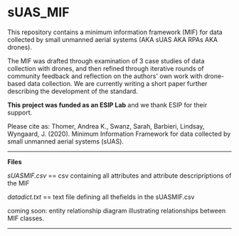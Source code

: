 # sUAS_MIF
This repository contains a minimum information framework (MIF) for data collected by small unmanned aerial systems (AKA sUAS AKA RPAs AKA drones).

The MIF was drafted through examination of 3 case studies of data collection with drones, and then refined through iterative rounds of community feedback and reflection on the authors' own work with drone-based data collection.  We are currently writing a short paper further describing the development of the standard.

**This project was funded as an ESIP Lab** and we thank ESIP for their support.

Please cite as: Thomer, Andrea K., Swanz, Sarah, Barbieri, Lindsay, Wyngaard, J. (2020). Minimum Information Framework for data collected by small unmanned aerial systems (sUAS). 

------

**Files**

_sUASMIF.csv_ == csv containing all attributes and attribute descripriptions of the MIF

_datadict.txt_ == text file defining all thefields in the sUASMIF.csv

coming soon: entity relationship diagram illustrating relationships between MIF classes.

-----

